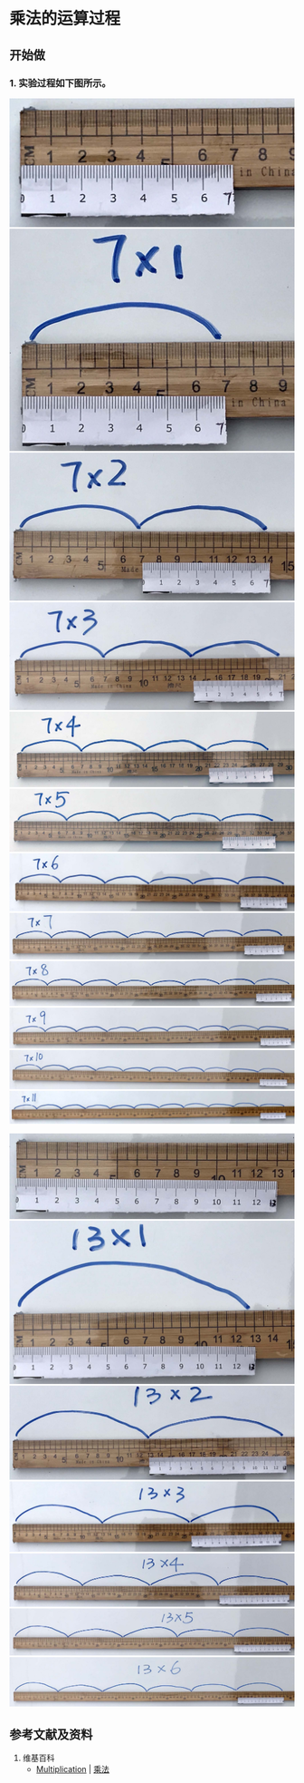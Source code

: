 # 乘法的运算过程

## 开始做

### 1. 实验过程如下图所示。

![](/images/数轴/加减乘除的运算规律/乘法的运算过程/1a1.jpg)
![](/images/数轴/加减乘除的运算规律/乘法的运算过程/1a2.jpg)
![](/images/数轴/加减乘除的运算规律/乘法的运算过程/1a3.jpg)
![](/images/数轴/加减乘除的运算规律/乘法的运算过程/1a4.jpg)
![](/images/数轴/加减乘除的运算规律/乘法的运算过程/1a5.jpg)
![](/images/数轴/加减乘除的运算规律/乘法的运算过程/1a6.jpg)
![](/images/数轴/加减乘除的运算规律/乘法的运算过程/1a7.jpg)
![](/images/数轴/加减乘除的运算规律/乘法的运算过程/1a8.jpg)
![](/images/数轴/加减乘除的运算规律/乘法的运算过程/1a9.jpg)
![](/images/数轴/加减乘除的运算规律/乘法的运算过程/1a10.jpg)
![](/images/数轴/加减乘除的运算规律/乘法的运算过程/1a11.jpg)
![](/images/数轴/加减乘除的运算规律/乘法的运算过程/1a12.jpg)

![](/images/数轴/加减乘除的运算规律/乘法的运算过程/2a1.jpg)
![](/images/数轴/加减乘除的运算规律/乘法的运算过程/2a2.jpg)
![](/images/数轴/加减乘除的运算规律/乘法的运算过程/2a3.jpg)
![](/images/数轴/加减乘除的运算规律/乘法的运算过程/2a4.jpg)
![](/images/数轴/加减乘除的运算规律/乘法的运算过程/2a5.jpg)
![](/images/数轴/加减乘除的运算规律/乘法的运算过程/2a6.jpg)
![](/images/数轴/加减乘除的运算规律/乘法的运算过程/2a7.jpg)

## 参考文献及资料

1. 维基百科
	- [Multiplication](https://en.wikipedia.org/wiki/Multiplication) | [乘法](https://zh.wikipedia.org/wiki/乘法) 
